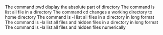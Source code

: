 The command pwd display the absolute part of directory
The command ls list all file in a directory
The command cd changes a working directory to home directory
The command ls -l list all files in a directory in long format
The command ls -la list all files and hidden files in a directory in long format
The command ls -la list all files and hidden files numerically


